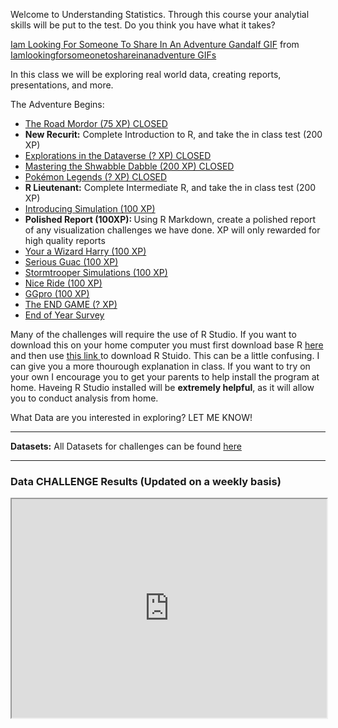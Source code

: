 
Welcome to Understanding Statistics. Through this course your analytial skills will be put to the test. Do you think you have what it takes?  

<p align="center">
<div class="tenor-gif-embed" data-postid="15651459" data-share-method="host" data-width="100%" data-aspect-ratio="1.8721804511278197"><a href="https://tenor.com/view/iam-looking-for-someone-to-share-in-an-adventure-gandalf-ian-mc-kellen-lord-of-the-rings-gif-15651459">Iam Looking For Someone To Share In An Adventure Gandalf GIF</a> from <a href="https://tenor.com/search/iamlookingforsomeonetoshareinanadventure-gifs">Iamlookingforsomeonetoshareinanadventure GIFs</a></div><script type="text/javascript" async src="https://tenor.com/embed.js"></script>
</p>

In this class we will be exploring real world data, creating reports, presentations, and more. 

The Adventure Begins: 
<p>
      <ul>
        <li><a href="https://MerrickMath.github.io/MerrickMath-datachallenge/challenge1.html"> The Road Mordor (75 XP) CLOSED </a> </li>
        <li> <b>New Recurit:</b> Complete Introduction to R, and take the in class test (200 XP) </li>   
        <li><a href="https://MerrickMath.github.io/MerrickMath-datachallenge/challenge2.html"> Explorations in the Dataverse (? XP) CLOSED  </a> </li>
        <li><a href="https://MerrickMath.github.io/MerrickMath-datachallenge/challenge3.html"> Mastering the Shwabble Dabble (200 XP) CLOSED  </a> </li>
        <li><a href="https://MerrickMath.github.io/MerrickMath-datachallenge/challenge4.html"> Pokémon Legends (? XP)  CLOSED </a> </li>
        <li> <b> R Lieutenant:</b> Complete Intermediate R, and take the in class test (200 XP) </li>
        <li> <a href="https://MerrickMath.github.io/MerrickMath-datachallenge/challenge5.html"> Introducing Simulation (100 XP) </a> </li>
        <li> <b> Polished Report (100XP): </b> Using R Markdown, create a polished report of any visualization challenges we have done. XP will only rewarded for high quality reports </li>
        <li><a href="https://MerrickMath.github.io/MerrickMath-datachallenge/challenge6.html"> Your a Wizard Harry (100 XP) </a> </li>
        <li><a href="https://MerrickMath.github.io/MerrickMath-datachallenge/challenge7.html"> Serious Guac (100 XP) </a> </li>
        <li><a href="https://MerrickMath.github.io/MerrickMath-datachallenge/challenge8.html"> Stormtrooper Simulations (100 XP) </a> </li>
        <li><a href="https://MerrickMath.github.io/MerrickMath-datachallenge/challenge9.html"> Nice Ride (100 XP) </a> </li>
        <li><a href="https://MerrickMath.github.io/MerrickMath-datachallenge/challenge11.html"> GGpro (100 XP) </a> </li>
        <li><a href="https://MerrickMath.github.io/MerrickMath-datachallenge/challenge12.html"> The END GAME (? XP) </a> </li>    
        <li><a href="https://MerrickMath.github.io/MerrickMath-datachallenge/ENDOFYEAR.html"> End of Year Survey </a> </li>
      </ul> 
</p>

Many of the challenges will require the use of R Studio. If you want to download this on your home computer you must first download base R <a href="https://www.r-project.org"> here </a> and then use <a href="https://rstudio.com/products/rstudio/download/"> this link </a> to download R Stuido. This can be a little confusing. I can give you a more thourough explanation in class. If you want to try on your own I encourage you to get your parents to help install the program at home. Haveing R Studio installed will be **extremely helpful**, as it will allow you to conduct analysis from home. 

What Data are you interested in exploring? LET ME KNOW! 

---


**Datasets:** All Datasets for challenges can be found  <a href="https://drive.google.com/drive/folders/1lQuOh4jgyZ4GioinfvCYvqRxbOgDn6Be?usp=sharing"> here </a>

___

### Data CHALLENGE Results (Updated on a weekly basis) 
<p align="center">
<iframe src="https://docs.google.com/spreadsheets/d/e/2PACX-1vSMBl9Yi3Sn6qBTcr4EZDJdWAV1JdK46Y5Ts83Hli67ANV9obTbK6r50OlFTNeP0YT9hRHwW4roFFq2/pubhtml?gid=1256266104&amp;single=true&amp;widget=true&amp;headers=false" width="100%" height = "350"></iframe>
</p>




